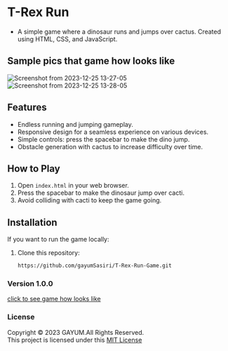 # T-Rex Run
- A simple game where a dinosaur runs and jumps over cactus. Created using HTML, CSS, and JavaScript.

## Sample pics that game how looks like
![Screenshot from 2023-12-25 13-27-05](https://github.com/gayumSasiri/T-Rex-Run-Game/assets/138274096/27834b08-45e9-4f9c-bd9f-00230816a1e5)
![Screenshot from 2023-12-25 13-28-05](https://github.com/gayumSasiri/T-Rex-Run-Game/assets/138274096/239fb8b2-e09c-4198-9d82-8eec68ed7ff4)

## Features

- Endless running and jumping gameplay.
- Responsive design for a seamless experience on various devices.
- Simple controls: press the spacebar to make the dino jump.
- Obstacle generation with cactus to increase difficulty over time.

## How to Play

1. Open `index.html` in your web browser.
2. Press the spacebar to make the dinosaur jump over cacti.
3. Avoid colliding with cacti to keep the game going.

## Installation

If you want to run the game locally:

1. Clone this repository:
   ```bash
   https://github.com/gayumSasiri/T-Rex-Run-Game.git


### Version 1.0.0
[click to see game how looks like](https://gayumsasiri.github.io/T-Rex-Run-Game/)
### License
Copyright &copy; 2023 GAYUM.All Rights Reserved.<br>
This project is licensed under this [MIT License](License.txt)

